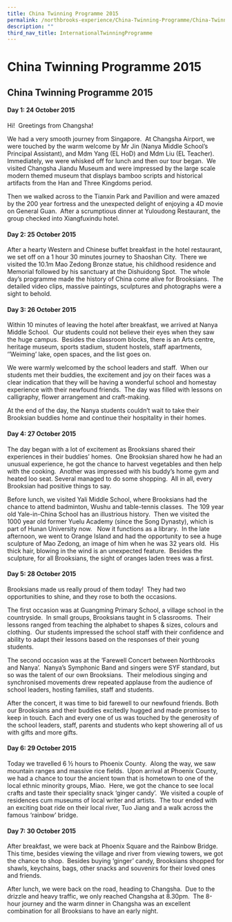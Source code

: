 ```yaml
---
title: China Twinning Programme 2015
permalink: /northbrooks-experience/China-Twinning-Programme/China-Twinning-Programme-2015/permalink/
description: ""
third_nav_title: InternationalTwinningProgramme
---
```


China Twinning Programme 2015
=============================

China Twinning Programme 2015
-----------------------------

#### Day 1: 24 October 2015

  

Hi!  Greetings from Changsha!

We had a very smooth journey from Singapore.  At Changsha Airport, we were touched by the warm welcome by Mr Jin (Nanya Middle School’s Principal Assistant), and Mdm Yang (EL HoD) and Mdm Liu (EL Teacher).  Immediately, we were whisked off for lunch and then our tour began.  We visited Changsha Jiandu Museum and were impressed by the large scale modern themed museum that displays bamboo scripts and historical artifacts from the Han and Three Kingdoms period. 

Then we walked across to the Tianxin Park and Pavillion and were amazed by the 200 year fortress and the unexpected delight of enjoying a 4D movie on General Guan.  After a scrumptious dinner at Yuloudong Restaurant, the group checked into Xiangfuxindu hotel.  

#### Day 2: 25 October 2015

  
After a hearty Western and Chinese buffet breakfast in the hotel restaurant, we set off on a 1 hour 30 minutes journey to Shaoshan City.  There we visited the 10.1m Mao Zedong Bronze statue, his childhood residence and Memorial followed by his sanctuary at the Dishuidong Spot.  The whole day’s programme made the history of China come alive for Brooksians.  The detailed video clips, massive paintings, sculptures and photographs were a sight to behold.

#### Day 3: 26 October 2015

  

Within 10 minutes of leaving the hotel after breakfast, we arrived at Nanya Middle School.  Our students could not believe their eyes when they saw the huge campus.  Besides the classroom blocks, there is an Arts centre, heritage museum, sports stadium, student hostels, staff apartments, ‘’Weiming’ lake, open spaces, and the list goes on.  

We were warmly welcomed by the school leaders and staff.  When our students met their buddies, the excitement and joy on their faces was a clear indication that they will be having a wonderful school and homestay experience with their newfound friends.  The day was filled with lessons on calligraphy, flower arrangement and craft-making.  

At the end of the day, the Nanya students couldn’t wait to take their Brooksian buddies home and continue their hospitality in their homes. 

#### Day 4: 27 October 2015  
  

The day began with a lot of excitement as Brooksians shared their experiences in their buddies’ homes.  One Brooksian shared how he had an unusual experience, he got the chance to harvest vegetables and then help with the cooking.  Another was impressed with his buddy’s home gym and heated loo seat. Several managed to do some shopping.  All in all, every Brooksian had positive things to say.

Before lunch, we visited Yali Middle School, where Brooksians had the chance to attend badminton, Wushu and table-tennis classes.  The 109 year old Yale-in-China School has an illustrious history.  Then we visited the 1000 year old former Yuelu Academy (since the Song Dynasty), which is part of Hunan University now.   Now it functions as a library.  In the late afternoon, we went to Orange Island and had the opportunity to see a huge sculpture of Mao Zedong, an image of him when he was 32 years old.  His thick hair, blowing in the wind is an unexpected feature.  Besides the sculpture, for all Brooksians, the sight of oranges laden trees was a first.  

#### Day 5: 28 October 2015  
  

Brooksians made us really proud of them today!  They had two opportunities to shine, and they rose to both the occasions. 

The first occasion was at Guangming Primary School, a village school in the countryside.  In small groups, Brooksians taught in 5 classrooms.  Their lessons ranged from teaching the alphabet to shapes & sizes, colours and clothing.  Our students impressed the school staff with their confidence and ability to adapt their lessons based on the responses of their young students.

The second occasion was at the ‘Farewell Concert between Northbrooks and Nanya’.  Nanya’s Symphonic Band and singers were SYF standard, but so was the talent of our own Brooksians.  Their melodious singing and synchronised movements drew repeated applause from the audience of school leaders, hosting families, staff and students.

After the concert, it was time to bid farewell to our newfound friends. Both our Brooksians and their buddies excitedly hugged and made promises to keep in touch. Each and every one of us was touched by the generosity of the school leaders, staff, parents and students who kept showering all of us with gifts and more gifts.

#### Day 6: 29 October 2015

  

Today we travelled 6 ½ hours to Phoenix County.  Along the way, we saw mountain ranges and massive rice fields.  Upon arrival at Phoenix County, we had a chance to tour the ancient town that is hometown to one of the local ethnic minority groups, Miao.  Here, we got the chance to see local crafts and taste their speciality snack ‘ginger candy’.  We visited a couple of residences cum museums of local writer and artists.  The tour ended with an exciting boat ride on their local river, Tuo Jiang and a walk across the famous ‘rainbow’ bridge.

#### Day 7: 30 October 2015

  

After breakfast, we were back at Phoenix Square and the Rainbow Bridge.  This time, besides viewing the village and river from viewing towers, we got the chance to shop.  Besides buying ‘ginger’ candy, Brooksians shopped for shawls, keychains, bags, other snacks and souvenirs for their loved ones and friends.

After lunch, we were back on the road, heading to Changsha.  Due to the drizzle and heavy traffic, we only reached Changsha at 8.30pm.  The 8-hour journey and the warm dinner in Changsha was an excellent combination for all Brooksians to have an early night.